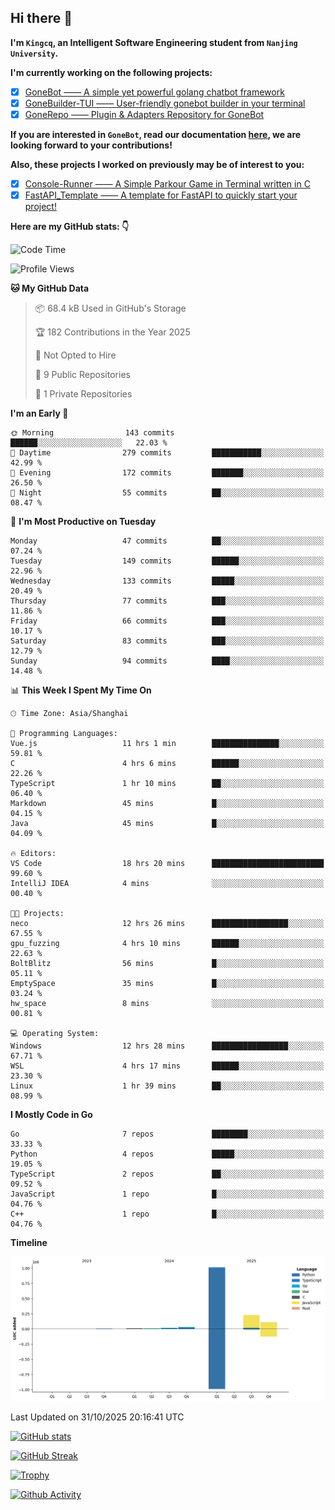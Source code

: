 ## Hi there 👋

**I'm `Kingcq`, an Intelligent Software Engineering student from `Nanjing University`.**

**I'm currently working on the following projects:**

- [x] [GoneBot —— A simple yet powerful golang chatbot framework](https://github.com/gonebot-dev/gonebot)
- [x] [GoneBuilder-TUI —— User-friendly gonebot builder in your terminal](https://github.com/gonebot-dev/gonebuilder-tui)
- [x] [GoneRepo —— Plugin & Adapters Repository for GoneBot](https://github.com/gonebot-dev/gonerepo)

**If you are interested in `GoneBot`, read our documentation [here](https://gonebot-dev.github.io/), we are looking forward to your contributions!**

**Also, these projects I worked on previously may be of interest to you:**

- [x] [Console-Runner —— A Simple Parkour Game in Terminal written in C](https://github.com/Kingcxp/Console-Runners)
- [x] [FastAPI_Template —— A template for FastAPI to quickly start your project!](https://github.com/Kingcxp/FastAPI_Template)

**Here are my GitHub stats: 👇**
<!--START_SECTION:waka-->
![Code Time](http://img.shields.io/badge/Code%20Time-1%2C987%20hrs%2042%20mins-blue)

![Profile Views](http://img.shields.io/badge/Profile%20Views-2-blue)

**🐱 My GitHub Data** 

> 📦 68.4 kB Used in GitHub's Storage 
 > 
> 🏆 182 Contributions in the Year 2025
 > 
> 🚫 Not Opted to Hire
 > 
> 📜 9 Public Repositories 
 > 
> 🔑 1 Private Repositories 
 > 
**I'm an Early 🐤** 

```text
🌞 Morning                143 commits         ██████░░░░░░░░░░░░░░░░░░░   22.03 % 
🌆 Daytime                279 commits         ███████████░░░░░░░░░░░░░░   42.99 % 
🌃 Evening                172 commits         ███████░░░░░░░░░░░░░░░░░░   26.50 % 
🌙 Night                  55 commits          ██░░░░░░░░░░░░░░░░░░░░░░░   08.47 % 
```
📅 **I'm Most Productive on Tuesday** 

```text
Monday                   47 commits          ██░░░░░░░░░░░░░░░░░░░░░░░   07.24 % 
Tuesday                  149 commits         ██████░░░░░░░░░░░░░░░░░░░   22.96 % 
Wednesday                133 commits         █████░░░░░░░░░░░░░░░░░░░░   20.49 % 
Thursday                 77 commits          ███░░░░░░░░░░░░░░░░░░░░░░   11.86 % 
Friday                   66 commits          ███░░░░░░░░░░░░░░░░░░░░░░   10.17 % 
Saturday                 83 commits          ███░░░░░░░░░░░░░░░░░░░░░░   12.79 % 
Sunday                   94 commits          ████░░░░░░░░░░░░░░░░░░░░░   14.48 % 
```


📊 **This Week I Spent My Time On** 

```text
🕑︎ Time Zone: Asia/Shanghai

💬 Programming Languages: 
Vue.js                   11 hrs 1 min        ███████████████░░░░░░░░░░   59.81 % 
C                        4 hrs 6 mins        ██████░░░░░░░░░░░░░░░░░░░   22.26 % 
TypeScript               1 hr 10 mins        ██░░░░░░░░░░░░░░░░░░░░░░░   06.40 % 
Markdown                 45 mins             █░░░░░░░░░░░░░░░░░░░░░░░░   04.15 % 
Java                     45 mins             █░░░░░░░░░░░░░░░░░░░░░░░░   04.09 % 

🔥 Editors: 
VS Code                  18 hrs 20 mins      █████████████████████████   99.60 % 
IntelliJ IDEA            4 mins              ░░░░░░░░░░░░░░░░░░░░░░░░░   00.40 % 

🐱‍💻 Projects: 
neco                     12 hrs 26 mins      █████████████████░░░░░░░░   67.55 % 
gpu_fuzzing              4 hrs 10 mins       ██████░░░░░░░░░░░░░░░░░░░   22.63 % 
BoltBlitz                56 mins             █░░░░░░░░░░░░░░░░░░░░░░░░   05.11 % 
EmptySpace               35 mins             █░░░░░░░░░░░░░░░░░░░░░░░░   03.24 % 
hw_space                 8 mins              ░░░░░░░░░░░░░░░░░░░░░░░░░   00.81 % 

💻 Operating System: 
Windows                  12 hrs 28 mins      █████████████████░░░░░░░░   67.71 % 
WSL                      4 hrs 17 mins       ██████░░░░░░░░░░░░░░░░░░░   23.30 % 
Linux                    1 hr 39 mins        ██░░░░░░░░░░░░░░░░░░░░░░░   08.99 % 
```

**I Mostly Code in Go** 

```text
Go                       7 repos             ████████░░░░░░░░░░░░░░░░░   33.33 % 
Python                   4 repos             █████░░░░░░░░░░░░░░░░░░░░   19.05 % 
TypeScript               2 repos             ██░░░░░░░░░░░░░░░░░░░░░░░   09.52 % 
JavaScript               1 repo              █░░░░░░░░░░░░░░░░░░░░░░░░   04.76 % 
C++                      1 repo              █░░░░░░░░░░░░░░░░░░░░░░░░   04.76 % 
```



**Timeline**

![Lines of Code chart](https://raw.githubusercontent.com/Kingcxp/Kingcxp/main/assets/bar_graph.png)


 Last Updated on 31/10/2025 20:16:41 UTC
<!--END_SECTION:waka-->

[![GitHub stats](https://github-readme-stats.vercel.app/api?username=Kingcxp&show_icons=true&count_private=true&theme=aura&hide_border=true&icon_color=FF4500&text_color=76EE00)](https://github.com/anuraghazra/github-readme-stats)    

[![GitHub Streak](https://github-readme-streak-stats.herokuapp.com/?user=Kingcxp&hide_border=true&theme=catppuccin-macchiato)](https://git.io/streak-stats)

[![Trophy](https://github-profile-trophy.vercel.app/?username=Kingcxp&theme=dracula)](https://github.com/ryo-ma/github-profile-trophy)

[![Github Activity](https://github-readme-activity-graph.vercel.app/graph?username=Kingcxp&theme=tokyo-night&hide_border=true)](https://github.com/ashutosh00710/github-readme-activity-graph)